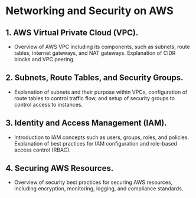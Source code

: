 # Networking and Security on AWS

## 1. AWS Virtual Private Cloud (VPC). 
- Overview of AWS VPC including its components, such as subnets, route tables, internet gateways, and NAT gateways. Explanation of CIDR blocks and VPC peering.

## 2. Subnets, Route Tables, and Security Groups. 
- Explanation of subnets and their purpose within VPCs, configuration of route tables to control traffic flow, and setup of security groups to control access to instances.

## 3. Identity and Access Management (IAM). 
- Introduction to IAM concepts such as users, groups, roles, and policies. Explanation of best practices for IAM configuration and role-based access control (RBAC).

## 4. Securing AWS Resources.
- Overview of security best practices for securing AWS resources, including encryption, monitoring, logging, and compliance standards.

